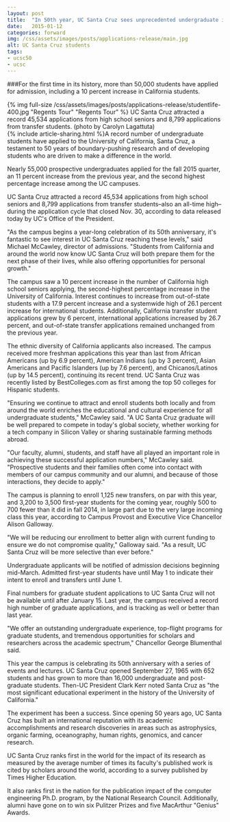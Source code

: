```yaml
---
layout: post
title:  "In 50th year, UC Santa Cruz sees unprecedented undergraduate interest"
date:   2015-01-12
categories: forward
img: /css/assets/images/posts/applications-release/main.jpg
alt: UC Santa Cruz students
tags: 
- ucsc50
- ucsc
---
```

###For the first time in its history, more than 50,000 students have applied for admission, including a 10 percent increase in California students.

<div class="caption">{% img full-size /css/assets/images/posts/applications-release/studentlife-400.jpg "Regents Tour" "Regents Tour" %} UC Santa Cruz attracted a record 45,534 applications from high school seniors and 8,799 applications from transfer students. (photo by Carolyn Lagattuta)</div>{% include article-sharing.html %}A record number of undergraduate students have applied to the University of California, Santa Cruz, a testament to 50 years of boundary-pushing research and of developing students who are driven to make a difference in the world.

Nearly 55,000 prospective undergraduates applied for the fall 2015 quarter, an 11 percent increase from the previous year, and the second highest percentage increase among the UC campuses.

UC Santa Cruz attracted a record 45,534 applications from high school seniors and 8,799 applications from transfer students–also an all-time high–during the application cycle that closed Nov. 30, according to data released today by UC's Office of the President.

"As the campus begins a year-long celebration of its 50th anniversary, it's fantastic to see interest in UC Santa Cruz reaching these levels," said Michael McCawley, director of admissions. "Students from California and around the world now know UC Santa Cruz will both prepare them for the next phase of their lives, while also offering opportunities for personal growth."

The campus saw a 10 percent increase in the number of California high school seniors applying, the second-highest percentage increase in the University of California. Interest continues to increase from out-of-state students with a 17.9 percent increase and a systemwide high of 26.1 percent increase for international students. Additionally, California transfer student applications grew by 6 percent, international applications increased by 26.7 percent, and out-of-state transfer applications remained unchanged from the previous year.

The ethnic diversity of California applicants also increased. The campus received more freshman applications this year than last from African Americans (up by 6.9 percent), American Indians (up by 3 percent), Asian Americans and Pacific Islanders (up by 7.6 percent), and Chicanos/Latinos (up by 14.5 percent), continuing its recent trend. UC Santa Cruz was recently listed by BestColleges.com as first among the top 50 colleges for Hispanic students.

"Ensuring we continue to attract and enroll students both locally and from around the world enriches the educational and cultural experience for all undergraduate students," McCawley said. "A UC Santa Cruz graduate will be well prepared to compete in today's global society, whether working for a tech company in Silicon Valley or sharing sustainable farming methods abroad.

"Our faculty, alumni, students, and staff have all played an important role in achieving these successful application numbers," McCawley said. "Prospective students and their families often come into contact with members of our campus community and our alumni, and because of those interactions, they decide to apply."

The campus is planning to enroll 1,125 new transfers, on par with this year, and 3,200 to 3,500 first-year students for the coming year, roughly 500 to 700 fewer than it did in fall 2014, in large part due to the very large incoming class this year, according to Campus Provost and Executive Vice Chancellor Alison Galloway.

"We will be reducing our enrollment to better align with current funding to ensure we do not compromise quality," Galloway said. "As a result, UC Santa Cruz will be more selective than ever before."

Undergraduate applicants will be notified of admission decisions beginning mid-March. Admitted first-year students have until May 1 to indicate their intent to enroll and transfers until June 1.

Final numbers for graduate student applications to UC Santa Cruz will not be available until after January 15. Last year, the campus received a record high number of graduate applications, and is tracking as well or better than last year.

"We offer an outstanding undergraduate experience, top-flight programs for graduate students, and tremendous opportunities for scholars and researchers across the academic spectrum," Chancellor George Blumenthal said.

This year the campus is celebrating its 50th anniversary with a series of events and lectures. UC Santa Cruz opened September 27, 1965 with 652 students and has grown to more than 16,000 undergraduate and post-graduate students. Then-UC President Clark Kerr noted Santa Cruz as "the most significant educational experiment in the history of the University of California."

The experiment has been a success. Since opening 50 years ago, UC Santa Cruz has built an international reputation with its academic accomplishments and research discoveries in areas such as astrophysics, organic farming, oceanography, human rights, genomics, and cancer research.

UC Santa Cruz ranks first in the world for the impact of its research as measured by the average number of times its faculty's published work is cited by scholars around the world, according to a survey published by Times Higher Education.

It also ranks first in the nation for the publication impact of the computer engineering Ph.D. program, by the National Research Council. Additionally, alumni have gone on to win six Pulitzer Prizes and five MacArthur "Genius" Awards.